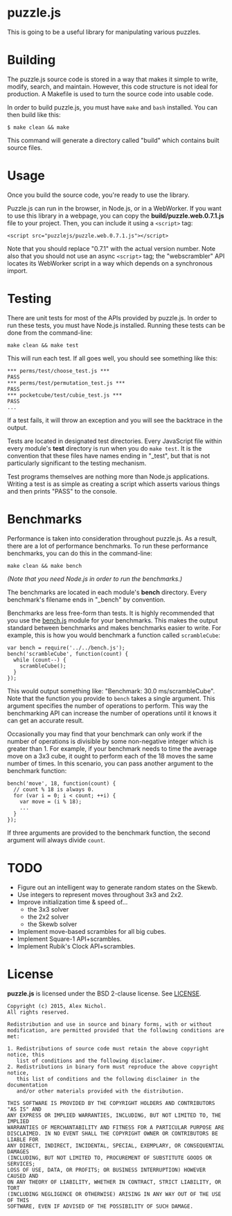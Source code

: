 # puzzle.js

This is going to be a useful library for manipulating various puzzles.

# Building

The puzzle.js source code is stored in a way that makes it simple to write, modify, search, and maintain. However, this code structure is not ideal for production. A Makefile is used to turn the source code into usable code.

In order to build puzzle.js, you must have `make` and `bash` installed. You can then build like this:

    $ make clean && make

This command will generate a directory called "build" which contains built source files.

# Usage

Once you build the source code, you're ready to use the library.

Puzzle.js can run in the browser, in Node.js, or in a WebWorker. If you want to use this library in a webpage, you can copy the **build/puzzle.web.0.7.1.js** file to your project. Then, you can include it using a `<script>` tag:
    
    <script src="puzzlejs/puzzle.web.0.7.1.js"></script>

Note that you should replace "0.7.1" with the actual version number. Note also that you should not use an async `<script>` tag; the "webscrambler" API locates its WebWorker script in a way which depends on a synchronous import.

# Testing

There are unit tests for most of the APIs provided by puzzle.js. In order to run these tests, you must have Node.js installed. Running these tests can be done from the command-line:

    make clean && make test

This will run each test. If all goes well, you should see something like this:

    *** perms/test/choose_test.js ***
    PASS
    *** perms/test/permutation_test.js ***
    PASS
    *** pocketcube/test/cubie_test.js ***
    PASS
    ...

If a test fails, it will throw an exception and you will see the backtrace in the output.

Tests are located in designated test directories. Every JavaScript file within every module's **test** directory is run when you do `make test`. It is the convention that these files have names ending in "_test", but that is not particularly significant to the testing mechanism.

Test programs themselves are nothing more than Node.js applications. Writing a test is as simple as creating a script which asserts various things and then prints "PASS" to the console.

# Benchmarks

Performance is taken into consideration throughout puzzle.js. As a result, there are a lot of performance benchmarks. To run these performance benchmarks, you can do this in the command-line:

    make clean && make bench

*(Note that you need Node.js in order to run the benchmarks.)*

The benchmarks are located in each module's **bench** directory. Every benchmark's filename ends in "_bench" by convention.

Benchmarks are less free-form than tests. It is highly recommended that you use the [bench.js](bench.js) module for your benchmarks. This makes the output standard between benchmarks and makes benchmarks easier to write. For example, this is how you would benchmark a function called `scrambleCube`:

    var bench = require('../../bench.js');
    bench('scrambleCube', function(count) {
      while (count--) {
        scrambleCube();
      }
    });

This would output something like: "Benchmark: 30.0 ms/scrambleCube". Note that the function you provide to `bench` takes a single argument. This argument specifies the number of operations to perform. This way the benchmarking API can increase the number of operations until it knows it can get an accurate result.

Occasionally you may find that your benchmark can only work if the number of operations is divisible by some non-negative integer which is greater than 1. For example, if your benchmark needs to time the average move on a 3x3 cube, it ought to perform each of the 18 moves the same number of times. In this scenario, you can pass another argument to the benchmark function:

    bench('move', 18, function(count) {
      // count % 18 is always 0.
      for (var i = 0; i < count; ++i) {
        var move = (i % 18);
        ...
      }
    });

If three arguments are provided to the benchmark function, the second argument will always divide `count`.

# TODO

 * Figure out an intelligent way to generate random states on the Skewb.
 * Use integers to represent moves throughout 3x3 and 2x2.
 * Improve initialization time &amp; speed of...
   * the 3x3 solver
   * the 2x2 solver
   * the Skewb solver
 * Implement move-based scrambles for all big cubes.
 * Implement Square-1 API+scrambles.
 * Implement Rubik's Clock API+scrambles.

# License

**puzzle.js** is licensed under the BSD 2-clause license. See [LICENSE](LICENSE).

```
Copyright (c) 2015, Alex Nichol.
All rights reserved.

Redistribution and use in source and binary forms, with or without
modification, are permitted provided that the following conditions are met:

1. Redistributions of source code must retain the above copyright notice, this
   list of conditions and the following disclaimer. 
2. Redistributions in binary form must reproduce the above copyright notice,
   this list of conditions and the following disclaimer in the documentation
   and/or other materials provided with the distribution.

THIS SOFTWARE IS PROVIDED BY THE COPYRIGHT HOLDERS AND CONTRIBUTORS "AS IS" AND
ANY EXPRESS OR IMPLIED WARRANTIES, INCLUDING, BUT NOT LIMITED TO, THE IMPLIED
WARRANTIES OF MERCHANTABILITY AND FITNESS FOR A PARTICULAR PURPOSE ARE
DISCLAIMED. IN NO EVENT SHALL THE COPYRIGHT OWNER OR CONTRIBUTORS BE LIABLE FOR
ANY DIRECT, INDIRECT, INCIDENTAL, SPECIAL, EXEMPLARY, OR CONSEQUENTIAL DAMAGES
(INCLUDING, BUT NOT LIMITED TO, PROCUREMENT OF SUBSTITUTE GOODS OR SERVICES;
LOSS OF USE, DATA, OR PROFITS; OR BUSINESS INTERRUPTION) HOWEVER CAUSED AND
ON ANY THEORY OF LIABILITY, WHETHER IN CONTRACT, STRICT LIABILITY, OR TORT
(INCLUDING NEGLIGENCE OR OTHERWISE) ARISING IN ANY WAY OUT OF THE USE OF THIS
SOFTWARE, EVEN IF ADVISED OF THE POSSIBILITY OF SUCH DAMAGE.
```
